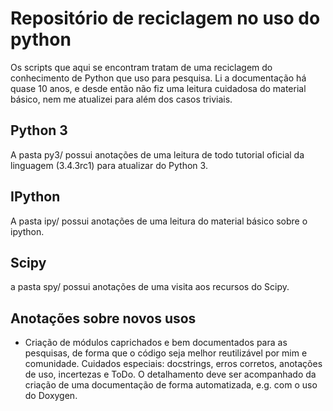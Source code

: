 # Repositório de reciclagem no uso do python

Os scripts que aqui se encontram tratam de uma reciclagem
do conhecimento de Python que uso para pesquisa. Li a documentação
há quase 10 anos, e desde então não fiz uma leitura cuidadosa do material
básico, nem me atualizei para além dos casos triviais.

## Python 3
A pasta py3/ possui anotações de uma leitura de todo tutorial oficial da linguagem (3.4.3rc1) para atualizar do Python 3.

## IPython
A pasta ipy/ possui anotações de uma leitura do material básico sobre o ipython.

## Scipy
a pasta spy/ possui anotações de uma visita aos recursos do Scipy.

## Anotações sobre novos usos

- Criação de módulos caprichados e bem documentados para as pesquisas, de forma que o código seja melhor reutilizável por mim e comunidade. Cuidados especiais: docstrings, erros corretos, anotações de uso, incertezas e ToDo. O detalhamento deve ser acompanhado da criação de uma documentação de forma automatizada, e.g. com o uso do Doxygen.
